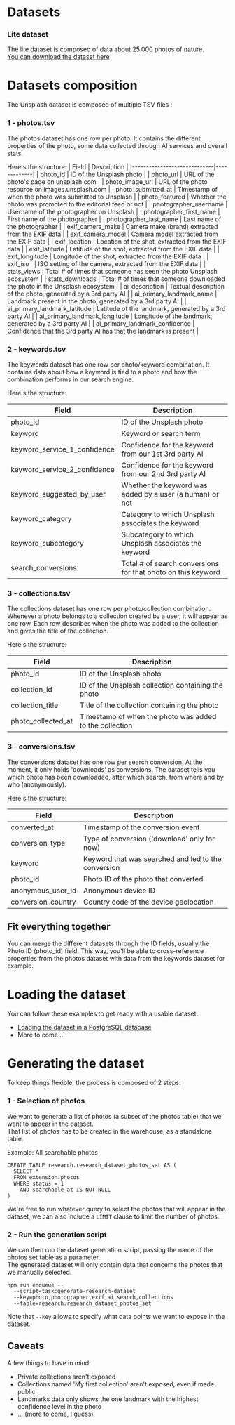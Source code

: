 # Datasets

### Lite dataset

The lite dataset is composed of data about 25.000 photos of nature.  
[You can download the dataset here](https://unsplash-research-datasets.s3.amazonaws.com/research/2020-06-26-20-28-45/dataset-lite-2020-06-26.zip)

# Datasets composition

The Unsplash dataset is composed of multiple TSV files :

### 1 - photos.tsv
The photos dataset has one row per photo. It contains the different properties
of the photo, some data collected through AI services and overall stats.

Here's the structure:
| Field                       | Description |
|-----------------------------|-------------|
| photo_id                       | ID of the Unsplash photo |
| photo_url                      | URL of the photo's page on unsplash.com |
| photo_image_url                | URL of the photo resource on images.unsplash.com |
| photo_submitted_at             | Timestamp of when the photo was submitted to Unsplash |
| photo_featured                 | Whether the photo was promoted to the editorial feed or not |
| photographer_username          | Username of the photographer on Unsplash |
| photographer_first_name        | First name of the photographer |
| photographer_last_name         | Last name of the photographer |
| exif_camera_make               | Camera make (brand) extracted from the EXIF data |
| exif_camera_model              | Camera model extracted from the EXIF data |
| exif_location                  | Location of the shot, extracted from the EXIF data |
| exif_latitude                  | Latitude of the shot, extracted from the EXIF data |
| exif_longitude                 | Longitude of the shot, extracted from the EXIF data |
| exif_iso                       | ISO setting of the camera, extracted from the EXIF data |
| stats_views                    | Total # of times that someone has seen the photo Unsplash ecosystem |
| stats_downloads                | Total # of times that someone downloaded the photo in the Unsplash ecosystem |
| ai_description                 | Textual description of the photo, generated by a 3rd party AI |
| ai_primary_landmark_name       | Landmark present in the photo, generated by a 3rd party AI |
| ai_primary_landmark_latitude   | Latitude of the landmark, generated by a 3rd party AI |
| ai_primary_landmark_longitude  | Longitude of the landmark, generated by a 3rd party AI |
| ai_primary_landmark_confidence | Confidence that the 3rd party AI has that the landmark is present |

### 2 - keywords.tsv
The keywords dataset has one row per photo/keyword combination. It contains data
about how a keyword is tied to a photo and how the combination performs in our search engine.

Here's the structure:

| Field                         | Description |
|-------------------------------|-------------|
| photo_id                      | ID of the Unsplash photo |
| keyword                       | Keyword or search term |
| keyword_service_1_confidence  | Confidence for the keyword from our 1st 3rd party AI |
| keyword_service_2_confidence  | Confidence for the keyword from our 2nd 3rd party AI |
| keyword_suggested_by_user     | Whether the keyword was added by a user (a human) or not |
| keyword_category              | Category to which Unsplash associates the keyword |
| keyword_subcategory           | Subcategory to which Unsplash associates the keyword |
| search_conversions            | Total # of search conversions for that photo on this keyword |

### 3 - collections.tsv
The collections dataset has one row per photo/collection combination. Whenever a photo
belongs to a collection created by a user, it will appear as one row. Each row describes
when the photo was added to the collection and gives the title of the collection.

Here's the structure:

| Field                         | Description |
|-------------------------------|-------------|
| photo_id                      | ID of the Unsplash photo |
| collection_id                 | ID of the Unsplash collection containing the photo |
| collection_title              | Title of the collection containing the photo |
| photo_collected_at            | Timestamp of when the photo was added to the collection |

### 3 - conversions.tsv
The conversions dataset has one row per search conversion. At the moment, it only holds 'downloads' as conversions. The dataset tells you which photo has been downloaded, after which search, from where and by who (anonymously).

Here's the structure:

| Field                         | Description |
|-------------------------------|-------------|
| converted_at                  | Timestamp of the conversion event |
| conversion_type               | Type of conversion ('download' only for now) |
| keyword                       | Keyword that was searched and led to the conversion |
| photo_id                      | Photo ID of the photo that converted |
| anonymous_user_id             | Anonymous device ID |
| conversion_country            | Country code of the device geolocation |


## Fit everything together

You can merge the different datasets through the ID fields, usually the Photo ID (photo_id) field.
This way, you'll be able to cross-reference properties from the photos dataset with data from the keywords
dataset for example.

# Loading the dataset

You can follow these examples to get ready with a usable dataset:
 - [Loading the dataset in a PostgreSQL database](https://github.com/unsplash/research-datasets/tree/master/psql)
 - More to come ...

# Generating the dataset

To keep things flexible, the process is composed of 2 steps:

### 1 - Selection of photos

We want to generate a list of photos (a subset of the photos table) that we want to appear in the dataset.  
That list of photos has to be created in the warehouse, as a standalone table.

Example: All searchable photos

```
CREATE TABLE research.research_dataset_photos_set AS (
  SELECT *
  FROM extension.photos
  WHERE status = 1
    AND searchable_at IS NOT NULL
)
```

We're free to run whatever query to select the photos that will appear in the dataset, we can also include a `LIMIT` clause to limit the number of photos.

### 2 - Run the generation script

We can then run the dataset generation script, passing the name of the photos set table as a parameter.  
The generated dataset will only contain data that concerns the photos that we manually selected.

```
npm run enqueue --
  --script=task:generate-research-dataset
  --key=photo,photographer,exif,ai,search,collections
  --table=research.research_dataset_photos_set
```

Note that `--key` allows to specify what data points we want to expose in the dataset.

## Caveats

A few things to have in mind:

- Private collections aren't exposed
- Collections named 'My first collection' aren't exposed, even if made public
- Landmarks data only shows the one landmark with the highest confidence level in the photo
- ... (more to come, I guess)
